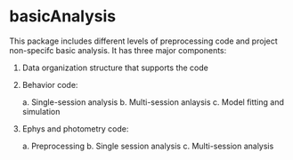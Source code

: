 # basicAnalysis

This package includes different levels of preprocessing code and project non-specifc basic analysis. It has three major components: 

1. Data organization structure that supports the code

2. Behavior code:
   
   a. Single-session analysis
   b. Multi-session anlaysis
   c. Model fitting and simulation

4. Ephys and photometry code:
   
   a. Preprocessing
   b. Single session analysis
   c. Multi-session analysis
